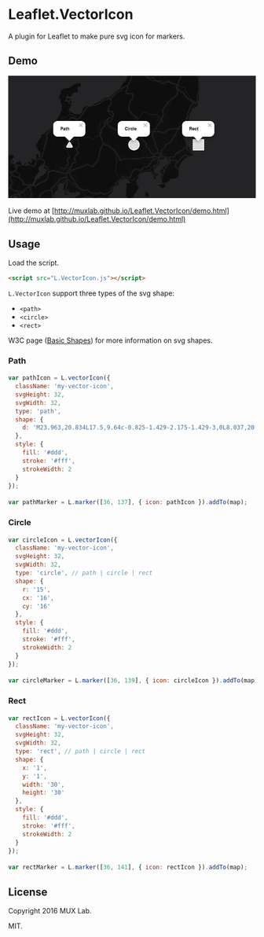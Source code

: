 # Leaflet.VectorIcon

A plugin for Leaflet to make pure svg icon for markers.

## Demo

![](demo.png)

Live demo at [http://muxlab.github.io/Leaflet.VectorIcon/demo.html](http://muxlab.github.io/Leaflet.VectorIcon/demo.html)

## Usage

Load the script.

```html
<script src="L.VectorIcon.js"></script>
```

`L.VectorIcon` support three types of the svg shape:

* `<path>`
* `<circle>`
* `<rect>`

W3C page ([Basic Shapes](https://www.w3.org/TR/SVG/shapes.html)) for more information on svg shapes.


### Path

```js
var pathIcon = L.vectorIcon({
  className: 'my-vector-icon',
  svgHeight: 32,
  svgWidth: 32,
  type: 'path',
  shape: {
    d: 'M23.963,20.834L17.5,9.64c-0.825-1.429-2.175-1.429-3,0L8.037,20.834c-0.825,1.429-0.15,2.598,1.5,2.598h12.926C24.113,23.432,24.788,22.263,23.963,20.834z'
  },
  style: {
    fill: '#ddd',
    stroke: '#fff',
    strokeWidth: 2
  }
});

var pathMarker = L.marker([36, 137], { icon: pathIcon }).addTo(map);
```

### Circle

```js
var circleIcon = L.vectorIcon({
  className: 'my-vector-icon',
  svgHeight: 32,
  svgWidth: 32,
  type: 'circle', // path | circle | rect
  shape: {
    r: '15',
    cx: '16',
    cy: '16'
  },
  style: {
    fill: '#ddd',
    stroke: '#fff',
    strokeWidth: 2
  }
});

var circleMarker = L.marker([36, 139], { icon: circleIcon }).addTo(map);
```

### Rect

```js
var rectIcon = L.vectorIcon({
  className: 'my-vector-icon',
  svgHeight: 32,
  svgWidth: 32,
  type: 'rect', // path | circle | rect
  shape: {
    x: '1',
    y: '1',
    width: '30',
    height: '30'
  },
  style: {
    fill: '#ddd',
    stroke: '#fff',
    strokeWidth: 2
  }
});

var rectMarker = L.marker([36, 141], { icon: rectIcon }).addTo(map);
```

## License
Copyright 2016 MUX Lab.

MIT.
